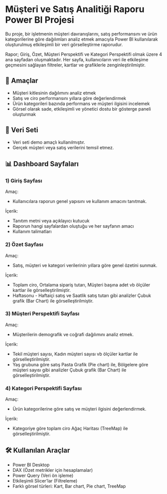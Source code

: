# Müşteri ve Satış Analitiği Raporu Power BI Projesi

Bu proje, bir işletmenin müşteri davranışlarını, satış performansını ve ürün kategorilerine göre dağılımları analiz etmek amacıyla Power BI kullanılarak oluşturulmuş etkileşimli bir veri görselleştirme raporudur. 

Rapor; Giriş, Özet, Müşteri Perspektifi ve Kategori Perspektifi olmak üzere 4 ana sayfadan oluşmaktadır. Her sayfa, kullanıcıların veri ile etkileşime geçmesini sağlayan filtreler, kartlar ve grafiklerle zenginleştirilmiştir.

## 🎯 Amaçlar
* Müşteri kitlesinin dağılımını analiz etmek
* Satış ve ciro performansını yıllara göre değerlendirmek
* Ürün kategorileri bazında performans ve müşteri ilgisini incelemek
* Görsel olarak sade, etkileşimli ve yönetici dostu bir gösterge paneli oluşturmak

## 📌 Veri Seti

* Veri seti demo amaçlı kullanılmıştır.
* Gerçek müşteri veya satış verilerini temsil etmez.

## 📊 Dashboard Sayfaları
### 1) Giriş Sayfası

Amaç: 
* Kullanıcılara raporun genel yapısını ve kullanım amacını tanıtmak.

İçerik:
* Tanıtım metni veya açıklayıcı kutucuk
* Raporun hangi sayfalardan oluştuğu ve her sayfanın amacı
* Kullanım talimatları

### 2) Özet Sayfası

Amaç: 
* Satış, müşteri ve kategori verilerinin yıllara göre genel özetini sunmak.

İçerik:
* Toplam ciro, Ortalama sipariş tutarı, Müşteri başına adet vb ölçüler kartlar ile görselleştirilmiştir.
* Haftasonu - Haftaiçi satış ve Saatlik satış tutarı gibi analizler Çubuk grafik (Bar Chart) ile görselleştirilmiştir.

### 3) Müşteri Perspektifi Sayfası
   
Amaç: 
* Müşterilerin demografik ve coğrafi dağılımını analiz etmek.

İçerik:
* Tekil müşteri sayısı, Kadın müşteri sayısı vb ölçüler kartlar ile görselleştirilmiştir.
* Yaş grubuna göre satış Pasta Grafik (Pie chart) ile, Bölgelere göre müşteri sayısı gibi analizler Çubuk grafik (Bar Chart) ile görselleştirilmiştir.

### 4) Kategori Perspektifi Sayfası

Amaç: 
* Ürün kategorilerine göre satış ve müşteri ilgisini değerlendirmek.

İçerik:
* Kategoriye göre toplam ciro Ağaç Haritası (TreeMap) ile görselleştirilmiştir.

## 🛠️ Kullanılan Araçlar

* Power BI Desktop
* DAX (Özet metrikler için hesaplamalar)
* Power Query (Veri ön işleme)
* Etkileşimli Slicer’lar (Filtreleme)
* Farklı görsel türleri: Kart, Bar chart, Pie chart, TreeMap
